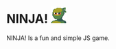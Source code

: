 # NINJA! ![Image](https://github.com/liamschenk/game/blob/main/assets/faceset.png?raw=true)
NINJA! Is a fun and simple JS game.
